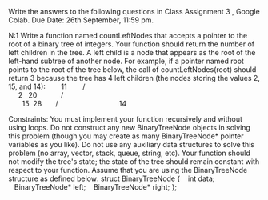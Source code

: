 Write the answers to the following questions in Class Assignment 3 , Google Colab. Due Date: 26th September, 11:59 pm.

N:1
Write a function named countLeftNodes that accepts a pointer to the root of a binary tree of integers. Your function should return the number of left children in the tree. A left child is a node that appears as the root of the left-hand subtree of another node. For example, if a pointer named root points to the root of the tree below, the call of countLeftNodes(root) should return 3 because the tree has 4 left children (the nodes storing the values 2, 15, and 14):
  					     11
  					    /  \
  					   2   20
    					      /  \
  					     15  28
				   	    /
                              14

Constraints: You must implement your function recursively and without using loops. Do not construct any new BinaryTreeNode objects in solving this problem (though you may create as many BinaryTreeNode* pointer variables as you like). Do not use any auxiliary data structures to solve this problem (no array, vector, stack, queue, string, etc). Your function should not modify the tree's state; the state of the tree should remain constant with respect to your function.
Assume that you are using the BinaryTreeNode structure as defined below:
struct BinaryTreeNode {
   int data;
   BinaryTreeNode* left;
   BinaryTreeNode* right;
};
